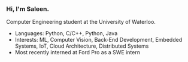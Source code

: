 ### Hi, I'm Saleen.

Computer Engineering student at the University of Waterloo.

- Languages: Python, C/C++, Python, Java
- Interests: ML, Computer Vision, Back-End Development, Embedded Systems, IoT, Cloud Architecture, Distributed Systems
- Most recently interned at Ford Pro as a SWE intern
